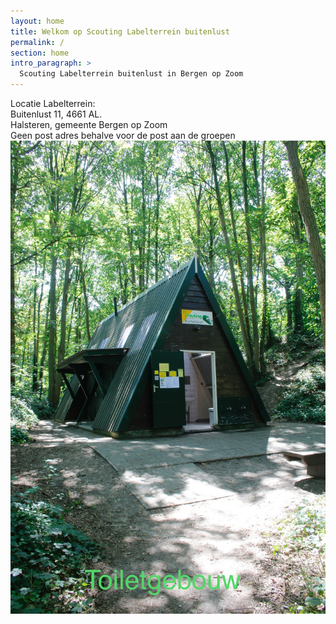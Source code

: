 ```yaml
---
layout: home
title: Welkom op Scouting Labelterrein buitenlust  
permalink: /
section: home
intro_paragraph: >
  Scouting Labelterrein buitenlust in Bergen op Zoom 
---
```

Locatie Labelterrein:  
Buitenlust 11, 4661 AL.  
Halsteren, gemeente Bergen op Zoom  
Geen post adres behalve voor de post aan de groepen
![Foto toiletgebouw gebouw](../assets/img/Velden/image00013.jpeg)
<!-- ![lucht foto terrein](../assets/img/overzichtsfoto.jpg) -->

